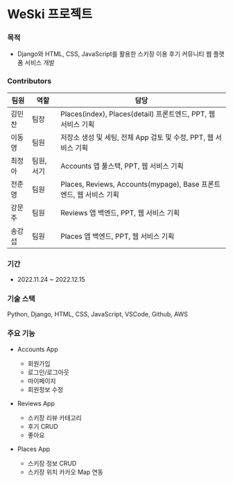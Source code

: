 # WeSki 프로젝트

### 목적
* Django와 HTML, CSS, JavaScript를 활용한 스키장 이용 후기 커뮤니티 웹 플랫폼 서비스 개발

### Contributors
|팀원|역할|담당|
|---|---|---|
|김민찬|팀장|Places(index), Places(detail) 프론트엔드, PPT, 웹 서비스 기획|
|이동영|팀원|저장소 생성 및 세팅, 전체 App 검토 및 수정, PPT, 웹 서비스 기획|
|최정아|팀원, 서기|Accounts 앱 풀스택, PPT, 웹 서비스 기획|
|전준영|팀원|Places, Reviews, Accounts(mypage), Base 프론트엔드, 웹 서비스 기획|
|강문주|팀원|Reviews 앱 백엔드, PPT, 웹 서비스 기획|
|송강섭|팀원|Places 앱 백엔드, PPT, 웹 서비스 기획|

### 기간
* 2022.11.24 ~ 2022.12.15

### 기술 스택
Python, Django, HTML, CSS, JavaScript, VSCode, Github, AWS

### 주요 기능
* Accounts App
  * 회원가입
  * 로그인/로그아웃
  * 마이페이지
  * 회원정보 수정
  
* Reviews App
  * 스키장 리뷰 카테고리
  * 후기 CRUD
  * 좋아요 
  
* Places App
  * 스키장 정보 CRUD
  * 스키장 위치 카카오 Map 연동
